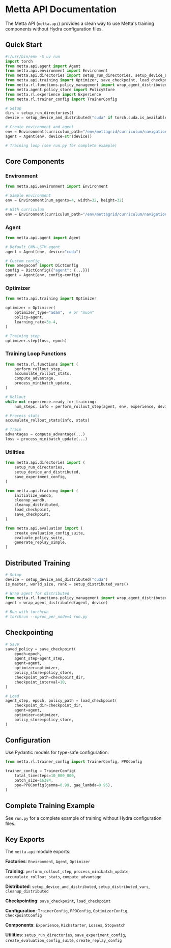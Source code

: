 # Metta API Documentation

The Metta API (`metta.api`) provides a clean way to use Metta's training components without Hydra configuration files.

## Quick Start

```python
#!/usr/bin/env -S uv run
import torch
from metta.api.agent import Agent
from metta.api.environment import Environment
from metta.api.directories import setup_run_directories, setup_device_and_distributed
from metta.api.training import Optimizer, save_checkpoint, load_checkpoint
from metta.rl.functions.policy_management import wrap_agent_distributed
from metta.agent.policy_store import PolicyStore
from metta.rl.experience import Experience
from metta.rl.trainer_config import TrainerConfig

# Setup
dirs = setup_run_directories()
device = setup_device_and_distributed("cuda" if torch.cuda.is_available() else "cpu")[0]

# Create environment and agent
env = Environment(curriculum_path="/env/mettagrid/curriculum/navigation/bucketed")
agent = Agent(env, device=str(device))

# Training loop (see run.py for complete example)
```

## Core Components

### Environment

```python
from metta.api.environment import Environment

# Simple environment
env = Environment(num_agents=4, width=32, height=32)

# With curriculum
env = Environment(curriculum_path="/env/mettagrid/curriculum/navigation/bucketed")
```

### Agent

```python
from metta.api.agent import Agent

# Default CNN-LSTM agent
agent = Agent(env, device="cuda")

# Custom config
from omegaconf import DictConfig
config = DictConfig({"agent": {...}})
agent = Agent(env, config=config)
```

### Optimizer

```python
from metta.api.training import Optimizer

optimizer = Optimizer(
    optimizer_type="adam",  # or "muon"
    policy=agent,
    learning_rate=3e-4,
)

# Training step
optimizer.step(loss, epoch)
```

### Training Loop Functions

```python
from metta.rl.functions import (
    perform_rollout_step,
    accumulate_rollout_stats,
    compute_advantage,
    process_minibatch_update,
)

# Rollout
while not experience.ready_for_training:
    num_steps, info = perform_rollout_step(agent, env, experience, device, timer)

# Process stats
accumulate_rollout_stats(info, stats)

# Train
advantages = compute_advantage(...)
loss = process_minibatch_update(...)
```

### Utilities

```python
from metta.api.directories import (
    setup_run_directories,
    setup_device_and_distributed,
    save_experiment_config,
)

from metta.api.training import (
    initialize_wandb,
    cleanup_wandb,
    cleanup_distributed,
    load_checkpoint,
    save_checkpoint,
)

from metta.api.evaluation import (
    create_evaluation_config_suite,
    evaluate_policy_suite,
    generate_replay_simple,
)
```

## Distributed Training

```python
# Setup
device = setup_device_and_distributed("cuda")
is_master, world_size, rank = setup_distributed_vars()

# Wrap agent for distributed
from metta.rl.functions.policy_management import wrap_agent_distributed
agent = wrap_agent_distributed(agent, device)

# Run with torchrun
# torchrun --nproc_per_node=4 run.py
```

## Checkpointing

```python
# Save
saved_policy = save_checkpoint(
    epoch=epoch,
    agent_step=agent_step,
    agent=agent,
    optimizer=optimizer,
    policy_store=policy_store,
    checkpoint_path=checkpoint_dir,
    checkpoint_interval=10,
)

# Load
agent_step, epoch, policy_path = load_checkpoint(
    checkpoint_dir=checkpoint_dir,
    agent=agent,
    optimizer=optimizer,
    policy_store=policy_store,
)
```

## Configuration

Use Pydantic models for type-safe configuration:

```python
from metta.rl.trainer_config import TrainerConfig, PPOConfig

trainer_config = TrainerConfig(
    total_timesteps=10_000_000,
    batch_size=16384,
    ppo=PPOConfig(gamma=0.99, gae_lambda=0.95),
)
```

## Complete Training Example

See `run.py` for a complete example of training without Hydra configuration files.

## Key Exports

The `metta.api` module exports:

**Factories**: `Environment`, `Agent`, `Optimizer`

**Training**: `perform_rollout_step`, `process_minibatch_update`, `accumulate_rollout_stats`, `compute_advantage`

**Distributed**: `setup_device_and_distributed`, `setup_distributed_vars`, `cleanup_distributed`

**Checkpointing**: `save_checkpoint`, `load_checkpoint`

**Configuration**: `TrainerConfig`, `PPOConfig`, `OptimizerConfig`, `CheckpointConfig`

**Components**: `Experience`, `Kickstarter`, `Losses`, `Stopwatch`

**Utilities**: `setup_run_directories`, `save_experiment_config`, `create_evaluation_config_suite`,
`create_replay_config`
